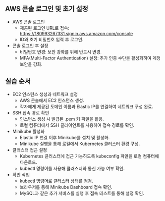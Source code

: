## AWS 콘솔 로그인 및 초기 설정

- AWS 콘솔 로그인
    - 제공된 로그인 URL로 접속: https://180993267331.signin.aws.amazon.com/console
    - ID와 초기 비밀번호 입력 후 로그인.
- 콘솔 로그인 후 설정
    - 비밀번호 변경: 보안 강화를 위해 반드시 변경.
    - MFA(Multi-Factor Authentication) 설정: 추가 인증 수단을 활성화하여 계정 보안을 강화.

## 실습 순서

- EC2 인스턴스 생성과 네트워크 설정
    - AWS 콘솔에서 EC2 인스턴스 생성.
    - 각자에게 제공된 도메인 이름과 Elastic IP를 연결하여 네트워크 구성 완료.
- SSH 접속 경로 확인
    - 인스턴스 생성 시 발급된 .pem 키 파일을 활용.
    - 로컬 컴퓨터에서 SSH 클라이언트를 사용하여 접속 경로를 확인.
- Minikube 활성화
    - Elastic IP 연결 이후 Minikube를 설치 및 활성화.
    - Minikube 실행을 통해 로컬에서 Kubernetes 클러스터 환경 구성.
- 클러스터 접근 설정
    - Kubernetes 클러스터에 접근 가능하도록 kubeconfig 파일을 로컬 컴퓨터에 다운로드.
    - kubectl 명령어를 사용해 클러스터와 통신 가능 여부 확인.
- 확인 작업
    - kubectl 명령어로 클러스터 상태를 점검.
    - 브라우저를 통해 Minikube Dashboard 접속 확인.
    - MySQL과 같은 추가 서비스를 실행 후 접속 테스트를 통해 설정 확인.